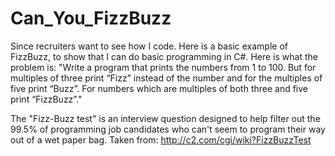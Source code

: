# Can_You_FizzBuzz
Since recruiters want to see how I code. Here is a basic example of FizzBuzz, to show that I can do basic programming  in C#.
Here is what the problem is:
"Write a program that prints the numbers from 1 to 100. But for multiples of three print “Fizz” instead of the number and 
for the multiples of five print “Buzz”. For numbers which are multiples of both three and five print “FizzBuzz”."

The "Fizz-Buzz test" is an interview question designed to help filter out the 99.5% of programming job candidates 
who can't seem to program their way out of a wet paper bag.
Taken from: http://c2.com/cgi/wiki?FizzBuzzTest
